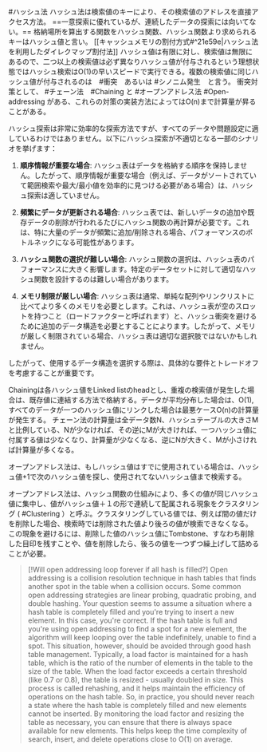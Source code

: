 #ハッシュ法
ハッシュ法は検索値のキーにより、その検索値のアドレスを直接アクセス方法。
==一意探索に優れているが、連続したデータの探索には向いてない。==
格納場所を算出する関数をハッシュ関数、ハッシュ関数より求められるキーはハッシュ値と言い。
[[キャッシュメモリの割付方式#^21e59e|ハッシュ法を利用したダイレクマップ割付法]]
ハッシュ値は有限に対し、検索値は無限にあるので、二つ以上の検索値は必ず異なりハッシュ値が付与されるという理想状態ではハッシュ検索はO(1)の早いスピードで実行できる。複数の検索値に同じハッシュ値が付与されるのは　#衝突　あるいは #シノニム発生　と言う。
衝突対策として、  #チェーン法　#Chaining と #オープンアドレス法 #Open-addressing がある、これらの対策の実装方法によってはO(n)まで計算量が昇ることがある。

ハッシュ探索は非常に効率的な探索方法ですが、すべてのデータや問題設定に適しているわけではありません。以下にハッシュ探索が不適切となる一部のシナリオを挙げます：

1. **順序情報が重要な場合**: ハッシュ表はデータを格納する順序を保持しません。したがって、順序情報が重要な場合（例えば、データがソートされていて範囲検索や最大/最小値を効率的に見つける必要がある場合）は、ハッシュ探索は適していません。

2. **頻繁にデータが更新される場合**: ハッシュ表では、新しいデータの追加や既存データの削除が行われるたびにハッシュ関数の再計算が必要です。これは、特に大量のデータが頻繁に追加/削除される場合、パフォーマンスのボトルネックになる可能性があります。

3. **ハッシュ関数の選択が難しい場合**: ハッシュ関数の選択は、ハッシュ表のパフォーマンスに大きく影響します。特定のデータセットに対して適切なハッシュ関数を設計するのは難しい場合があります。

4. **メモリ制限が厳しい場合**: ハッシュ表は通常、単純な配列やリンクリストに比べてより多くのメモリを必要とします。これは、ハッシュ表が空のスロットを持つこと（ロードファクターと呼ばれます）と、ハッシュ衝突を避けるために追加のデータ構造を必要とすることによります。したがって、メモリが厳しく制限されている場合、ハッシュ表は適切な選択肢ではないかもしれません。

したがって、使用するデータ構造を選択する際は、具体的な要件とトレードオフを考慮することが重要です。

Chainingは各ハッシュ値をLinked listのheadとし、重複の検索値が発生した場合は、既存値に連結する方法で格納する。データが平均分布した場合は、O(1),すべてのデータが一つのハッシュ値にリンクした場合は最悪ケースO(n)の計算量が発生する。
チェーン法の計算量は全データ数N、ハッシュテーブルの大きさMと比例している、Nが少なければ、その逆にMが大きければ、一つハッシュ値に付属する値は少なくなり、計算量が少なくなる、逆にNが大きく、Mが小さければ計算量が多くなる。


オープンアドレス法は、もしハッシュ値はすでに使用されている場合は、ハッシュ値+1で次のハッシュ値を探し、使用されてないハッシュ値まで検索する。

オープンアドレス法は、ハッシュ関数の仕組みにより、多くの値が同じハッシュ値に集中し、値がハッシュ値＋１の形で連続して配属される現象をクラスタリング ( #Clustering ）と呼ぶ。クラスタリングしている値では、例えば間の値だけを削除した場合、検索時では削除された値より後ろの値が検索できなくなる。
この現象を避けるには、削除した値のハッシュ値にTombstone、すなわち削除した目印を残すことや、値を削除したら、後ろの値を一つずつ繰上げして詰めることが必要。

> [!Will open addressing loop forever if all hash is filled?]
> Open addressing is a collision resolution technique in hash tables that finds another spot in the table when a collision occurs. Some common open addressing strategies are linear probing, quadratic probing, and double hashing.
>Your question seems to assume a situation where a hash table is completely filled and you're trying to insert a new element. In this case, you're correct. If the hash table is full and you're using open addressing to find a spot for a new element, the algorithm will keep looping over the table indefinitely, unable to find a spot.
>This situation, however, should be avoided through good hash table management. Typically, a load factor is maintained for a hash table, which is the ratio of the number of elements in the table to the size of the table. When the load factor exceeds a certain threshold (like 0.7 or 0.8), the table is resized - usually doubled in size. This process is called rehashing, and it helps maintain the efficiency of operations on the hash table.
>So, in practice, you should never reach a state where the hash table is completely filled and new elements cannot be inserted. By monitoring the load factor and resizing the table as necessary, you can ensure that there is always space available for new elements. This helps keep the time complexity of search, insert, and delete operations close to O(1) on average.

